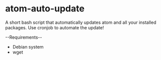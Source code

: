 # atom-auto-update

A short bash script that automatically updates atom and all your installed packages. Use cronjob to automate the update!

--Requirements--
- Debian system
- wget
